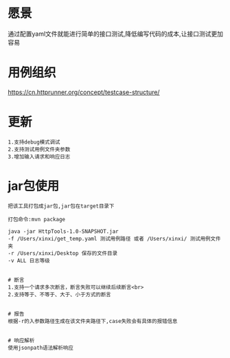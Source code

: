 # 愿景
通过配置yaml文件就能进行简单的接口测试,降低编写代码的成本,让接口测试更加容易

# 用例组织
https://cn.httprunner.org/concept/testcase-structure/

# 更新
```
1.支持debug模式调试
2.支持测试用例文件夹参数
3.增加输入请求和响应日志
```

# jar包使用
```$xslt
把该工具打包成jar包,jar包在target目录下

打包命令:mvn package

java -jar HttpTools-1.0-SNAPSHOT.jar 
-f /Users/xinxi/get_temp.yaml 测试用例路径 或者 /Users/xinxi/ 测试用例文件夹
-r /Users/xinxi/Desktop 保存的文件目录
-v ALL 日志等级
```


```

# 断言
1.支持一个请求多次断言，断言失败可以继续后续断言<br>
2.支持等于、不等于、大于、小于方式的断言


# 报告
根据-r的入参数路径生成在该文件夹路径下,case失败会有具体的报错信息


# 响应解析
使用jsonpath语法解析响应

